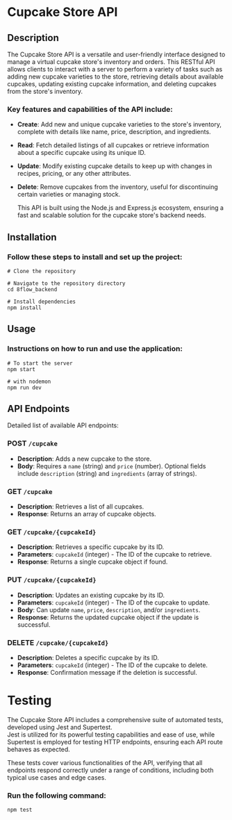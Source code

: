 # Cupcake Store API
## Description
  The Cupcake Store API is a versatile and user-friendly interface designed to manage a virtual cupcake store's inventory and orders.  This RESTful API allows clients to interact with a server to perform a variety of tasks such as adding new cupcake varieties to the store, retrieving details about available cupcakes, updating existing cupcake information, and deleting cupcakes from the store's inventory.

### Key features and capabilities of the API include:

- **Create**: Add new and unique cupcake varieties to the store's inventory, complete with details like name, price, description, and ingredients.
- **Read**: Fetch detailed listings of all cupcakes or retrieve information about a specific cupcake using its unique ID.
- **Update**: Modify existing cupcake details to keep up with changes in recipes, pricing, or any other attributes.
- **Delete**: Remove cupcakes from the inventory, useful for discontinuing certain varieties or managing stock.

  This API is built using the Node.js and Express.js ecosystem, ensuring a fast and scalable solution for the cupcake store's backend needs.  

## Installation
### Follow these steps to install and set up the project:
```
# Clone the repository

# Navigate to the repository directory
cd 8flow_backend

# Install dependencies
npm install
```
## Usage
### Instructions on how to run and use the application:
```
# To start the server
npm start

# with nodemon
npm run dev
```
## API Endpoints
Detailed list of available API endpoints:

### POST `/cupcake`
- **Description**: Adds a new cupcake to the store.
- **Body**: Requires a `name` (string) and `price` (number). Optional fields include `description` (string) and `ingredients` (array of strings).

### GET `/cupcake`
- **Description**: Retrieves a list of all cupcakes.
- **Response**: Returns an array of cupcake objects.

### GET `/cupcake/{cupcakeId}`
- **Description**: Retrieves a specific cupcake by its ID.
- **Parameters**: `cupcakeId` (integer) - The ID of the cupcake to retrieve.
- **Response**: Returns a single cupcake object if found.

### PUT `/cupcake/{cupcakeId}`
- **Description**: Updates an existing cupcake by its ID.
- **Parameters**: `cupcakeId` (integer) - The ID of the cupcake to update.
- **Body**: Can update `name`, `price`, `description`, and/or `ingredients`.
- **Response**: Returns the updated cupcake object if the update is successful.

### DELETE `/cupcake/{cupcakeId}`
- **Description**: Deletes a specific cupcake by its ID.
- **Parameters**: `cupcakeId` (integer) - The ID of the cupcake to delete.
- **Response**: Confirmation message if the deletion is successful.

# Testing
  The Cupcake Store API includes a comprehensive suite of automated tests, developed using Jest and Supertest.  
  Jest is utilized for its powerful testing capabilities and ease of use, while Supertest is employed for testing HTTP endpoints, ensuring each API route behaves as expected.     
    
  These tests cover various functionalities of the API, verifying that all endpoints respond correctly under a range of conditions, including both typical use cases and edge cases.
### Run the following command:
```
npm test
```
